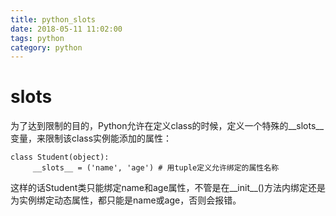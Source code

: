```yaml
---
title: python_slots
date: 2018-05-11 11:02:00
tags: python
category: python
---
```

# __slots__
为了达到限制的目的，Python允许在定义class的时候，定义一个特殊的__slots__变量，来限制该class实例能添加的属性：
    
    class Student(object):
         __slots__ = ('name', 'age') # 用tuple定义允许绑定的属性名称
这样的话Student类只能绑定name和age属性，不管是在__init__()方法内绑定还是为实例绑定动态属性，都只能是name或age，否则会报错。